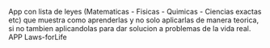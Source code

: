 App con lista de leyes (Matematicas - Fisicas - Quimicas - Ciencias exactas etc) que muestra como aprenderlas y no solo aplicarlas de manera teorica, si no tambien aplicandolas para dar solucion a problemas de la vida real.
APP Laws-forLife
